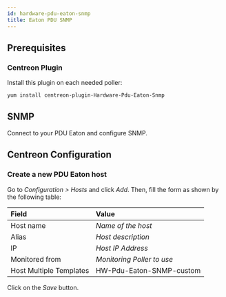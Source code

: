 ```yaml
---
id: hardware-pdu-eaton-snmp
title: Eaton PDU SNMP
---
```


## Prerequisites

### Centreon Plugin

Install this plugin on each needed poller:

``` shell
yum install centreon-plugin-Hardware-Pdu-Eaton-Snmp
```

## SNMP

Connect to your PDU Eaton and configure SNMP.

## Centreon Configuration

### Create a new PDU Eaton host

Go to *Configuration \> Hosts* and click *Add*. Then, fill the form as shown by
the following table:

| Field                   | Value                      |
| :---------------------- | :------------------------- |
| Host name               | *Name of the host*         |
| Alias                   | *Host description*         |
| IP                      | *Host IP Address*          |
| Monitored from          | *Monitoring Poller to use* |
| Host Multiple Templates | HW-Pdu-Eaton-SNMP-custom   |

Click on the *Save* button.
